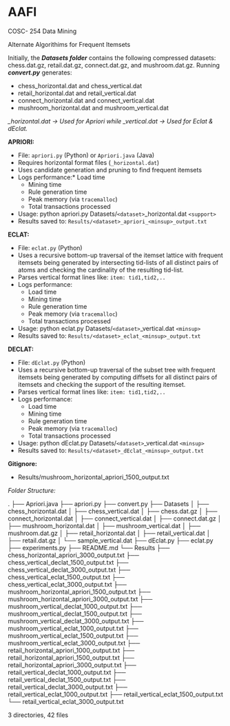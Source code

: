# AAFI

COSC- 254 Data Mining

Alternate Algorithims for Frequent Itemsets

Initially, the ***Datasets folder*** contains the following compressed datasets: chess.dat.gz, retail.dat.gz, connect.dat.gz, and mushroom.dat.gz. Running ***convert.py*** generates:

* chess_horizontal.dat and chess_vertical.dat
* retail_horizontal.dat and retail_vertical.dat
* connect_horizontal.dat and connect_vertical.dat
* mushroom_horizontal.dat and mushroom_vertical.dat

*_horizontal.dat → Used for Apriori while _vertical.dat → Used for Eclat & dEclat.*

**APRIORI:**

* File: `apriori.py` (Python) or `Apriori.java` (Java)
* Requires horizontal format files (`_horizontal.dat`)
* Uses candidate generation and pruning to find frequent itemsets
* Logs performance:* Load time
  * Mining time
  * Rule generation time
  * Peak memory (via `tracemalloc`)
  * Total transactions processed
* Usage: python apriori.py Datasets/`<dataset>`_horizontal.dat `<support>`
* Results saved to: `Results/<dataset>_apriori_<minsup>_output.txt`

**ECLAT:**

* File: `eclat.py` (Python)
* Uses a recursive bottom-up traversal of the itemset lattice with frequent itemsets being generated by intersecting tid-lists of all distinct pairs of atoms and checking the cardinality of the resulting tid-list.
* Parses vertical format lines like: `item: tid1,tid2,..`
* Logs performance:
  * Load time
  * Mining time
  * Rule generation time
  * Peak memory (via `tracemalloc`)
  * Total transactions processed
* Usage: python eclat.py Datasets/`<dataset>`_vertical.dat `<minsup>`
* Results saved to: `Results/<dataset>_eclat_<minsup>_output.txt`

**DECLAT:**

* File: `dEclat.py` (Python)
* Uses a recursive bottom-up traversal of the subset tree with frequent itemsets being generated by computing diffsets for all distinct pairs of itemsets and checking the support of the resulting itemset.
* Parses vertical format lines like: `item: tid1,tid2,..`
* Logs performance:
  * Load time
  * Mining time
  * Rule generation time
  * Peak memory (via `tracemalloc`)
  * Total transactions processed
* Usage: python dEclat.py Datasets/`<dataset>`_vertical.dat `<minsup>`
* Results saved to: `Results/<dataset>_dEclat_<minsup>_output.txt`

**Gitignore:**

* Results/mushroom_horizontal_apriori_1500_output.txt

*Folder Structure:*

.
├── Apriori.java
├── apriori.py
├── convert.py
├── Datasets
│   ├── chess_horizontal.dat
│   ├── chess_vertical.dat
│   ├── chess.dat.gz
│   ├── connect_horizontal.dat
│   ├── connect_vertical.dat
│   ├── connect.dat.gz
│   ├── mushroom_horizontal.dat
│   ├── mushroom_vertical.dat
│   ├── mushroom.dat.gz
│   ├── retail_horizontal.dat
│   ├── retail_vertical.dat
│   ├── retail.dat.gz
│   └── sample_vertical.dat
├── dEclat.py
├── eclat.py
├── experiments.py
├── README.md
└── Results
    ├── chess_horizontal_apriori_3000_output.txt
    ├── chess_vertical_declat_1500_output.txt
    ├── chess_vertical_declat_3000_output.txt
    ├── chess_vertical_eclat_1500_output.txt
    ├── chess_vertical_eclat_3000_output.txt
    ├── mushroom_horizontal_apriori_1500_output.txt
    ├── mushroom_horizontal_apriori_3000_output.txt
    ├── mushroom_vertical_declat_1000_output.txt
    ├── mushroom_vertical_declat_1500_output.txt
    ├── mushroom_vertical_declat_3000_output.txt
    ├── mushroom_vertical_eclat_1000_output.txt
    ├── mushroom_vertical_eclat_1500_output.txt
    ├── mushroom_vertical_eclat_3000_output.txt
    ├── retail_horizontal_apriori_1000_output.txt
    ├── retail_horizontal_apriori_1500_output.txt
    ├── retail_horizontal_apriori_3000_output.txt
    ├── retail_vertical_declat_1000_output.txt
    ├── retail_vertical_declat_1500_output.txt
    ├── retail_vertical_declat_3000_output.txt
    ├── retail_vertical_eclat_1000_output.txt
    ├── retail_vertical_eclat_1500_output.txt
    └── retail_vertical_eclat_3000_output.txt

3 directories, 42 files
